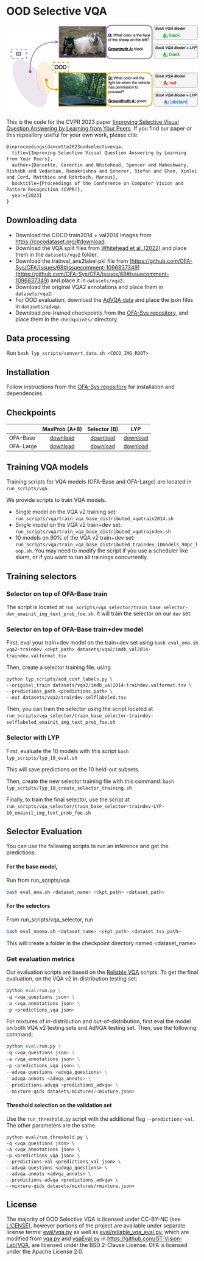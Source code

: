 <!--
Copyright (c) Meta Platforms, Inc. and affiliates.
All rights reserved.

This source code is licensed under the license found in the
LICENSE file in the root directory of this source tree.
-->

# OOD Selective VQA

<p align="center">
  <img src="cvpr2023_teaser.png" width="700">
</p>


This is the code for the CVPR 2023 paper [Improving Selective Visual Question Answering by Learning from Your Peers](https://arxiv.org/abs/2306.08751). If you find our paper or this repository useful for your own work, please cite:
```
@inproceedings{dancette2023oodselectivevqa,
  title={Improving Selective Visual Question Answering by Learning from Your Peers},
  author={Dancette, Corentin and Whitehead, Spencer and Maheshwary, Rishabh and Vedantam, Ramakrishna and Scherer, Stefan and Chen, Xinlei and Cord, Matthieu and Rohrbach, Marcus},
  booktitle={Proceedings of the Conference on Computer Vision and Pattern Recognition (CVPR)},
  year={2023}
}
```

## Downloading data

- Download the COCO train2014 + val2014 images from https://cocodataset.org/#download.
- Download the VQA split files from [Whitehead et al. (2022)](https://dl.fbaipublicfiles.com/reliablevqa/data/reliable_vqa-annotations.tar.gz) and place them in the `datasets/vqa2` folder.
- Download the trainval_ans2label.pkl file from [https://github.com/OFA-Sys/OFA/issues/68#issuecomment-1096837349](https://github.com/OFA-Sys/OFA/issues/68#issuecomment-1096837349) and place it in `datasets/vqa2`.
- Download the original VQA2 annotations and place them in `datasets/vqa2`.
- For OOD evaluation, download the [AdVQA data](https://adversarialvqa.org/download.html) and place the json files in `datasets/advqa`.
- Download pre-trained checkpoints from the [OFA-Sys repository](https://github.com/OFA-Sys/), and place them in the `checkpoints/` directory.

## Data processing

Run `bash lyp_scripts/convert_data.sh <COCO_IMG_ROOT>`

## Installation
Follow instructions from the [OFA-Sys repository](https://github.com/OFA-Sys/) for installation and dependencies.


## Checkpoints

<table>
    <thead>
        <tr>
            <th></th>
            <th>MaxProb (A+B)</th>
            <th>Selector (B)</th>
            <th>LYP</th>
        </tr>
    </thead>
    <tbody>
        <tr>
            <td>OFA-Base</td>
            <td align="center"><a href="https://dl.fbaipublicfiles.com/selectivevqa_ood/models/ofab_maxprob_ab.pt">download</a></td>
            <td align="center"><a href="https://dl.fbaipublicfiles.com/selectivevqa_ood/models/ofab_selector_b.pt">download</a></td>
            <td align="center"><a href="https://dl.fbaipublicfiles.com/selectivevqa_ood/models/ofab_lyp.pt">download</a></td>
        </tr>
        <tr>
            <td>OFA-Large</td>
            <td align="center"><a href="https://dl.fbaipublicfiles.com/selectivevqa_ood/models/ofal_maxprob_ab.pt">download</a></td>
            <td align="center"><a href="https://dl.fbaipublicfiles.com/selectivevqa_ood/models/ofal_selector_b.pt">download</a></td>
            <td align="center"><a href="https://dl.fbaipublicfiles.com/selectivevqa_ood/models/ofal_lyp.pt">download</a></td>
        </tr>
    </tbody>
</table>


## Training VQA models

Training scripts for VQA models (OFA-Base and OFA-Large) are located in `run_scripts/vqa`.

We provide scripts to train VQA models.

- Single model on the VQA v2 training set: `run_scripts/vqa/train_vqa_base_distributed_vqatrain2014.sh`
- Single model on the VQA v2 train+dev set: `run_scripts/vqa/train_vqa_base_distributed_vqatraindev.sh`
- 10 models on 90% of the VQA v2 train+dev set: `run_scripts/vqa/train_vqa_base_distributed_traindev_10models_90pc_loop.sh`. You may need to modify the script if you use a scheduler like slurm, or if you want to run all trainings concurrently.

## Training selectors

### Selector on top of OFA-Base train

The script is located at `run_scripts/vqa_selector/train_base_selector-dev_emainit_img_text_prob_foe.sh`. It will train the selector on our `dev` set.

### Selector on top of OFA-Base train+dev model

First, eval your train+dev model on the train+dev set using `bash eval_ema.sh vqa2-traindev <ckpt_path> datasets/vqa2/imdb_val2014-traindev.valformat.tsv`

Then, create a selector training file, using 

```
python lyp_scripts/add_conf_labels.py \
--original_train datasets/vqa2/imdb_val2014-traindev.valformat.tsv \
--predictions_path <predictions_path> \
--out datasets/vqa2/traindev-selflabeled.tsv
```

Then, you can train the selector using the script located at `run_scripts/vqa_selector/train_base_selector-traindev-selflabeled_emainit_img_text_prob_foe.sh`

### Selector with LYP

First, evaluate the 10 models with this script
`bash lyp_scripts/lyp_10_eval.sh`

This will save predictions on the 10 held-out subsets.

Then, create the new selector training file with this command: `bash lyp_scripts/lyp_10_create_selector_training.sh`

Finally, to train the final selector, use the script at `run_scripts/vqa_selector/train_base_selector-traindev-LYP-10_emainit_img_text_prob_foe.sh`


## Selector Evaluation

You can use the following scripts to run an inference and get the predictions:

#### For the base model,

Run from run_scripts/vqa
```bash
bash eval_ema.sh <dataset_name> <ckpt_path> <dataset_path>
```

#### For the selectors

From run_scripts/vqa_selector, run
```bash
bash eval_noema.sh <dataset_name> <ckpt_path> <dataset_tsv_path>
```

This will create a folder in the checkpoint directory named <dataset_name>

### Get evaluation metrics

Our evaluation scripts are based on the [Reliable VQA](https://github.com/facebookresearch/reliable_vqa/tree/main/eval_scripts) scripts. To get the final evaluation, on the VQA v2 in-distribution testing set:

```python
python eval/run.py \
-q <vqa_questions json> \
-a <vqa_annotations json> \
-p <predictions_vqa json>
```

For mixtures of in-distribution and out-of-distribution, first eval the model on both VQA v2 testing sets and AdVQA testing set.
Then, use the following command:

```python
python eval/run.py \
-q <vqa_questions json> \
-a <vqa_annotations json> \
-p <predictions_vqa json> \
--advqa-questions <advqa_questions> \
--advqa-annots <advqa_annots> \
--predictions-advqa <predictions_advqa> \
--mixture-qids datasets/mixtures/<mixture.json>
```

#### Threshold selection on the validation set

Use the `run_threshold.py` script with the additional flag `--predictions-val`. The other parameters are the same.

```
python eval/run_threshold.py \
-q <vqa_questions json> \
-a <vqa_annotations json> \
-p <predictions_vqa json> \
--predictions-val <predictions_val json> \
--advqa-questions <advqa_questions> \
--advqa-annots <advqa_annots> \
--predictions-advqa <predictions_advqa> \
--mixture-qids datasets/mixtures/<mixture.json>
```

## License

The majority of OOD Selective VQA is licensed under CC-BY-NC (see [LICENSE](LICENSE)), however portions of the project are available under separate license terms: [eval/vqa.py](eval/vqa.py) as well as [eval/reliable_vqa_eval.py](eval/reliable_vqa_eval.py), which are modified from [vqa.py](https://github.com/GT-Vision-Lab/VQA/blob/master/PythonHelperTools/vqaTools/vqa.py) and [vqaEval.py](https://github.com/GT-Vision-Lab/VQA/blob/master/PythonEvaluationTools/vqaEvaluation/vqaEval.py) in https://github.com/GT-Vision-Lab/VQA, are licensed under the BSD 2-Clause License. OFA is licensed under the Apache License 2.0.
